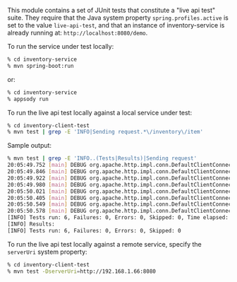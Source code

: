 
This module contains a set of JUnit tests that constitute a "live api test" suite. They require that the Java system property `spring.profiles.active` is set to the value `live-api-test`, and that an instance of inventory-service is already running at: `http://localhost:8080/demo`.

To run the service under test locally: 

``` bash
% cd inventory-service
% mvn spring-boot:run
```

or:

``` bash
% cd inventory-service
% appsody run
```

To run the live api test locally against a local service under test:

``` bash
% cd inventory-client-test
% mvn test | grep -E 'INFO|Sending request.*\/inventory\/item'
```
Sample output:

```bash
% mvn test | grep -E 'INFO..(Tests|Results)|Sending request'
20:05:49.752 [main] DEBUG org.apache.http.impl.conn.DefaultClientConnection - Sending request: POST /demo/inventory/item HTTP/1.1
20:05:49.846 [main] DEBUG org.apache.http.impl.conn.DefaultClientConnection - Sending request: GET /demo/inventory/item/13414 HTTP/1.1
20:05:49.922 [main] DEBUG org.apache.http.impl.conn.DefaultClientConnection - Sending request: DELETE /demo/inventory/item/13414 HTTP/1.1
20:05:49.980 [main] DEBUG org.apache.http.impl.conn.DefaultClientConnection - Sending request: GET /demo/inventory/item?page=1&size=2 HTTP/1.1
20:05:50.021 [main] DEBUG org.apache.http.impl.conn.DefaultClientConnection - Sending request: GET /demo/inventory/item HTTP/1.1
20:05:50.405 [main] DEBUG org.apache.http.impl.conn.DefaultClientConnection - Sending request: GET /demo/inventory/item?page=1&size=2 HTTP/1.1
20:05:50.549 [main] DEBUG org.apache.http.impl.conn.DefaultClientConnection - Sending request: GET /demo/inventory/item/13402 HTTP/1.1
20:05:50.578 [main] DEBUG org.apache.http.impl.conn.DefaultClientConnection - Sending request: GET /demo/inventory/item?page=1&size=7 HTTP/1.1
[INFO] Tests run: 6, Failures: 0, Errors: 0, Skipped: 0, Time elapsed: 2.119 s - in demo.inventory.client.InventoryControllerLiveTest
[INFO] Results:
[INFO] Tests run: 6, Failures: 0, Errors: 0, Skipped: 0
```

To run the live api test locally against a remote service, specify the `serverUri` system property:

``` bash
% cd inventory-client-test
% mvn test -DserverUri=http://192.168.1.66:8080
```



